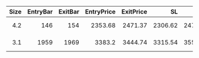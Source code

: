 |   Size |   EntryBar |   ExitBar |   EntryPrice |   ExitPrice |      SL |      TP |     PnL |   Commission |   ReturnPct | EntryTime                 | ExitTime                  | Duration        | Tag   |   Entry_Bullish |   Exit_Bullish |   Entry_Bearish |   Exit_Bearish |
|-------:|-----------:|----------:|-------------:|------------:|--------:|--------:|--------:|-------------:|------------:|:--------------------------|:--------------------------|:----------------|:------|----------------:|---------------:|----------------:|---------------:|
|    4.2 |        146 |       154 |      2353.68 |     2471.37 | 2306.62 | 2471.37 | 494.317 |            0 |   0.0500045 | 2025-05-19 07:00:00+00:00 | 2025-05-19 15:00:00+00:00 | 0 days 08:00:00 |       |               0 |              0 |               0 |              0 |
|    3.1 |       1959 |      1969 |      3383.2  |     3444.74 | 3315.54 | 3552.36 | 190.774 |            0 |   0.0181899 | 2025-08-02 20:00:00+00:00 | 2025-08-03 06:00:00+00:00 | 0 days 10:00:00 |       |               0 |              0 |               0 |              0 |